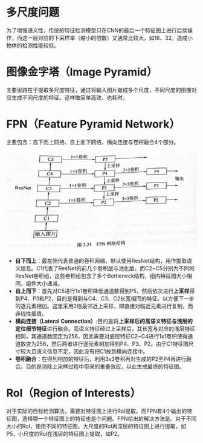 # 多尺度问题

为了增强语义性，传统的特征检测模型只在CNN的最后一个特征图上进行后续操作，而这一层对应的下采样率（缩小的倍数）又通常比较大，如16、32。造成小物体的检测性能较低。

# 图像金字塔（Image Pyramid）

主要思路在于提取多尺度特征，通过将输入图片做成多个尺度，不同尺度的图像对应生成不同尺度的特征。这样做简单高效，也耗时。

# FPN（Feature Pyramid Network）

主要包含：自下而上网络、自上而下网络、横向连接与卷积融合4个部分。

![image-20210712095225996](https://raw.githubusercontent.com/by777/imgRep/main/img/20210712095226.png)

+ **自下而上**：最左侧代表普通的卷积网络，默认使用ResNet结构，用作提取语义信息。C1代表了ResNet的前几个卷积层与池化层，而C2~C5分别为不同的ResNet卷积组，这些卷积组包含了多个Bottleneck结构，组内特征图大小相同，组件大小递减。
+ **自上而下**：首先对C5进行1x1卷积降低通道数得到P5，然后依次进行**上采样**得到P4、P3和P2，目的是得到与C4、C3、C2长宽相同的特征。以方便下一步的逐元素相加。这里采用2倍最邻近上采样，即直接对临近元素进行复制，而非线性插值。
+ **横向连接（Lateral Connection）**:目的是将**上采样后的高语义特征与浅层的定位细节特征**进行融合。高语义特征经过上采样后，其长宽与对应的浅层特征相同，其通道数固定为256，因此需要对底层特征C2~C4进行1x1卷积使得通道数变为256，然后两者进行逐元素相加得到P4、P3、P2。由于C1特征图尺寸较大且语义信息不足，因此没有把C1放到横向连接中。
+ **卷积融合**：在得到相加的特征后，利用3x3卷积再对生成的P2至P4再进行融合。目的是消除上采样过程中带来的重叠效应，以此生成最终的特征图。

# RoI（Region of Interests）

对于实际的目标检测算法，需要对特征图上进行RoI提取。而FPN有4个输出的特征图，选择哪一个特征图上的特征也是个问题。FPN给出的解决方法是。对于不同大小的RoI，使用不同的特征图，大尺度的RoI再深层的特征图上进行提取，如P5，小尺度的RoI在浅层的特征图上提取，如P2。